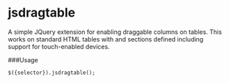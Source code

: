 # jsdragtable
A simple JQuery extension for enabling draggable columns on tables. This works on standard HTML tables with <thead> and <tbody> sections defined including support for touch-enabled devices.

###Usage

```
$({selector}).jsdragtable();
```
